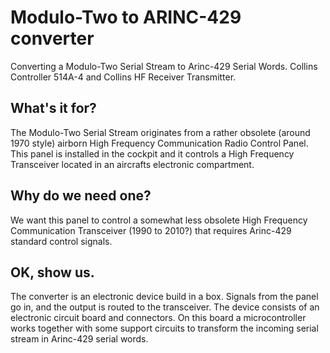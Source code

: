 # Modulo-Two to ARINC-429 converter
Converting a Modulo-Two Serial Stream to Arinc-429 Serial Words.
Collins Controller 514A-4 and Collins HF Receiver Transmitter.
## What's it for?
The Modulo-Two Serial Stream originates from a rather obsolete (around 1970 style) airborn High Frequency Communication Radio Control Panel.
This panel is installed in the cockpit and it controls a High Frequency Transceiver located in an aircrafts electronic compartment.
## Why do we need one?
We want this panel to control a somewhat less obsolete High Frequency Communication Transceiver (1990 to 2010?) that requires Arinc-429 standard control signals.
## OK, show us.
The converter is an electronic device build in a box. Signals from the panel go in, and the output is routed to the transceiver. The device consists of an electronic circuit board and connectors. On this board a microcontroller works together with some support circuits to transform the incoming serial stream in Arinc-429 serial words.

